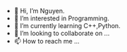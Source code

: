 - 👋 Hi, I’m Nguyen.
- 👀 I’m interested in Programming.
- 🌱 I’m currently learning C++,Python.
- 💞️ I’m looking to collaborate on ...
- 📫 How to reach me ...

<!---
lenguyen2592004/lenguyen2592004 is a ✨ special ✨ repository because its `README.md` (this file) appears on your GitHub profile.
You can click the Preview link to take a look at your changes.
--->
